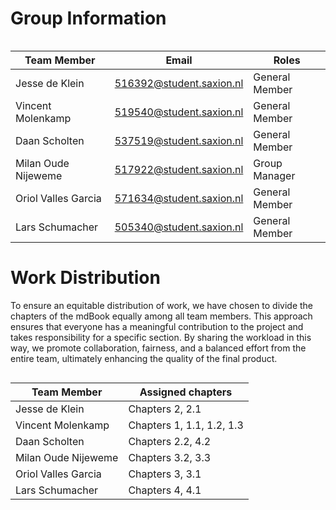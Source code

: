 # Group Information

<div style="float: left; wdth: auto">

| **Team Member**         | **Email**                        | **Roles**         |
|-------------------------|----------------------------------|-------------------|
| Jesse de Klein          | 516392@student.saxion.nl         | General Member    |
| Vincent Molenkamp       | 519540@student.saxion.nl         | General Member    |
| Daan Scholten           | 537519@student.saxion.nl         | General Member    |
| Milan Oude Nijeweme     | 517922@student.saxion.nl         | Group Manager     |
| Oriol Valles Garcia     | 571634@student.saxion.nl         | General Member    |
| Lars Schumacher         | 505340@student.saxion.nl         | General Member    |

<div>

# Work Distribution
To ensure an equitable distribution of work, we have chosen to divide the chapters of the mdBook equally among all team members. This approach ensures that everyone has a meaningful contribution to the project and takes responsibility for a specific section. By sharing the workload in this way, we promote collaboration, fairness, and a balanced effort from the entire team, ultimately enhancing the quality of the final product. 

<div style="float: left; wdth: auto">

| **Team Member**         | **Assigned chapters**            |
|-------------------------|----------------------------------|
| Jesse de Klein          | Chapters 2, 2.1         
| Vincent Molenkamp       | Chapters 1, 1.1, 1.2, 1.3         
| Daan Scholten           | Chapters 2.2, 4.2         
| Milan Oude Nijeweme     | Chapters 3.2, 3.3        
| Oriol Valles Garcia     | Chapters 3, 3.1         
| Lars Schumacher         | Chapters 4, 4.1         

<div>
